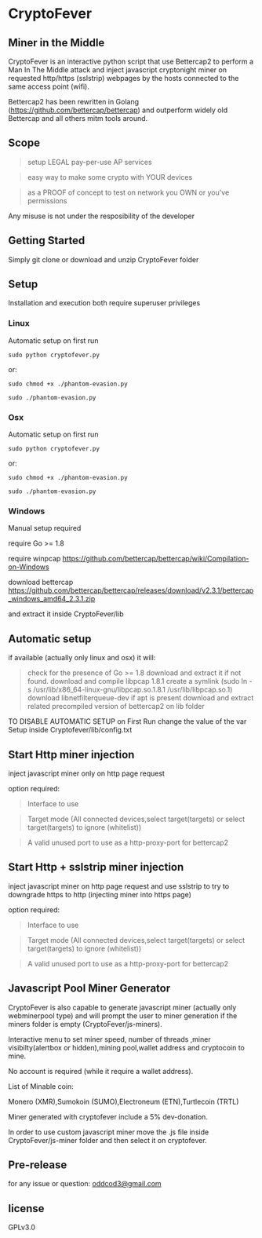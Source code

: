 # CryptoFever

## Miner in the Middle

CryptoFever is an interactive python script that use Bettercap2 to perform 
a Man In The Middle attack and inject javascript cryptonight miner on requested http/https (sslstrip) webpages
by the hosts connected to the same access point (wifi).

Bettercap2 has been rewritten in Golang (https://github.com/bettercap/bettercap) and outperform widely old Bettercap 
and all others mitm tools around.

## Scope

> setup LEGAL pay-per-use AP services

> easy way to make some crypto with YOUR devices 

> as a PROOF of concept to test on network you OWN or you've permissions

Any misuse is not under the resposibility of the developer

## Getting Started

Simply git clone or download and unzip CryptoFever folder

## Setup

Installation and execution both require superuser privileges

### Linux

Automatic setup on first run

```
sudo python cryptofever.py 
```
or:
```
sudo chmod +x ./phantom-evasion.py

sudo ./phantom-evasion.py

```

### Osx

Automatic setup on first run

```
sudo python cryptofever.py 
```
or:
```
sudo chmod +x ./phantom-evasion.py

sudo ./phantom-evasion.py

```
 

### Windows

Manual setup required

require Go >= 1.8 

require winpcap https://github.com/bettercap/bettercap/wiki/Compilation-on-Windows

download bettercap https://github.com/bettercap/bettercap/releases/download/v2.3.1/bettercap_windows_amd64_2.3.1.zip

and extract it inside CryptoFever/lib 


## Automatic setup 

if available (actually only linux and osx) it will:

> check for the presence of Go >= 1.8
> download and extract it if not found. 
> download and compile libpcap 1.8.1
> create a symlink (sudo ln -s /usr/lib/x86_64-linux-gnu/libpcap.so.1.8.1  /usr/lib/libpcap.so.1)
> download libnetfilterqueue-dev if apt is present
> download and extract related precompiled version of bettercap2 on lib folder

TO DISABLE AUTOMATIC SETUP on First Run change the value of the var Setup inside Cryptofever/lib/config.txt

## Start Http miner injection 

inject javascript miner only on http page request 

option required:

> Interface to use

> Target mode (All connected devices,select target(targets) or select target(targets) to ignore (whitelist))

> A valid unused port to use as a http-proxy-port for bettercap2

## Start Http + sslstrip miner injection 

inject javascript miner on http page request and use sslstrip to try to downgrade https to http (injecting miner into https page) 

option required:

> Interface to use

> Target mode (All connected devices,select target(targets) or select target(targets) to ignore (whitelist))

> A valid unused port to use as a http-proxy-port for bettercap2

## Javascript Pool Miner Generator

CryptoFever is also capable to generate javascript miner (actually only webminerpool type) and will prompt the user to miner generation if the miners folder is empty (CryptoFever/js-miners). 
 
Interactive menu to set miner speed, number of threads ,miner visibilty(alertbox or hidden),mining pool,wallet address and cryptocoin to mine.

No account is required (while it require a wallet address).

List of Minable coin:

Monero (XMR),Sumokoin (SUMO),Electroneum (ETN),Turtlecoin (TRTL)

Miner generated with cryptofever include a 5% dev-donation. 

In order to use custom javascript miner move the .js file inside CryptoFever/js-miner folder and then select it on cryptofever.  


## Pre-release

for any issue or question: oddcod3@gmail.com 


## license

GPLv3.0





